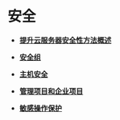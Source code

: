 # 安全<a name="ZH-CN_TOPIC_0092499769"></a>

-   **[提升云服务器安全性方法概述](提升云服务器安全性方法概述.md)**  

-   **[安全组](安全组.md)**  

-   **[主机安全](主机安全.md)**  

-   **[管理项目和企业项目](管理项目和企业项目.md)**  

-   **[敏感操作保护](敏感操作保护.md)**  


